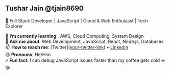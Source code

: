 ## Tushar Jain @tjain8690  
🚀 Full Stack Developer | JavaScript | Cloud & Web Enthusiast | Tech Explorer  

🌱 **I’m currently learning**:, AWS, Cloud Computing, System Design  
💬 **Ask me about**: Web Development, JavaScript, React, Node.js, Databases  
📫 **How to reach me**: [Twitter]([your-twitter-link](https://x.com/tj5919281?t=DW6xmKFWi-cJzBPSZiQPSg&s=08 )) • [LinkedIn](https://www.linkedin.com/in/tushar-jain-0630671b9/)  
😄 **Pronouns**: He/Him  
⚡ **Fun fact**: I can debug JavaScript issues faster than my coffee gets cold ☕😎  



<!--
**tjain8690/tjain8690** is a ✨ _special_ ✨ repository because its `README.md` (this file) appears on your GitHub profile.
Tushar Jain
Here are some ideas to get you started:

- 🔭 I’m currently working on ...ReactJS, NodeJS, React Native, PostgreSQL.
- 🌱 I’m currently learning: NextJS, Cloud
- 📫 How to reach me: LinkedIn, Twitter
-->

